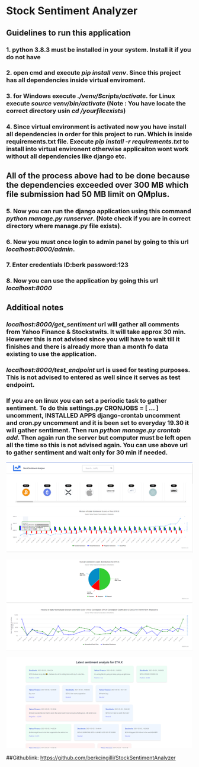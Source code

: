 # Stock Sentiment Analyzer


## Guidelines to run this application

### 1. python 3.8.3 must be installed in your system. Install it if you do not have
### 2. open cmd and execute *pip install venv*. Since this project has all dependencies inside virtual enviroment.
### 3. for Windows execute *./venv/Scripts/activate*. for Linux execute *source venv/bin/activate* (Note : You have locate the correct directory usin *cd /yourfileexists*)
### 4. Since virtual environment is activated now you have install all dependencies in order for this project to run. Which is inside requirements.txt file. Execute *pip install -r requirements.txt* to install into virtual environent otherwise applicaiton wont work without all dependencies like django etc.
## All of the process above had to be done because the dependencies exceeded over 300 MB which file submission had 50 MB limit on QMplus.
### 5. Now you can run the django application using this command *python manage.py runserver*. (Note check if you are in correct directory where manage.py file exists).
### 6. Now you must once login to admin panel by going to this url *localhost:8000/admin*.
### 7. Enter credentials ID:berk      password:123
### 8. Now you can use the application by going this url *localhost:8000*


## Additioal notes
### *localhost:8000/get_sentiment* url will gather all comments from Yahoo Finance & Stockstwits. It will take approx 30 min. However this is not advised since you will have to wait till it finishes and there is already more than a month fo data existing to use the application.
### *localhost:8000/test_endpoint* url is used for testing purposes. This is not advised to entered as well since it serves as test endpoint.
### If you are on linux you can set a periodic task to gather sentiment. To do this settings.py CRONJOBS = [ ... ] uncomment, INSTALLED APPS django-crontab uncomment and cron.py uncomment and it is been set to everyday 19.30 it will gather sentiment. Then run *python manage.py crontab add*. Then again run the server but computer must be left open all the time so this is not advised again. You can use above url to gather sentiment and wait only for 30 min if needed.

![Chart1.PNG](https://github.com/berkcingilli/StockSentimentAnalyzer/blob/main/Chart1.PNG)

![Chart2.PNG](https://github.com/berkcingilli/StockSentimentAnalyzer/blob/main/Chart2.PNG)

![Chart3.PNG](https://github.com/berkcingilli/StockSentimentAnalyzer/blob/main/Chart3.PNG)

##Githublink: https://github.com/berkcingilli/StockSentimentAnalyzer
